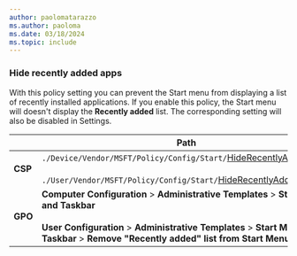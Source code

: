 ```yaml
---
author: paolomatarazzo
ms.author: paoloma
ms.date: 03/18/2024
ms.topic: include
---
```


### Hide recently added apps

With this policy setting you can prevent the Start menu from displaying a list of recently installed applications. If you enable this policy, the Start menu will doesn't display the **Recently added** list. The corresponding setting will also be disabled in Settings.

|  | Path |
|--|--|
| **CSP** | `./Device/Vendor/MSFT/Policy/Config/Start/`[HideRecentlyAddedApps](/windows/client-management/mdm/policy-csp-start#hiderecentlyaddedapps)<br><br>`./User/Vendor/MSFT/Policy/Config/Start/`[HideRecentlyAddedApps](/windows/client-management/mdm/policy-csp-start#hiderecentlyaddedapps)` |
| **GPO** | **Computer Configuration** > **Administrative Templates** > **Start Menu and Taskbar**<br><br> **User Configuration** > **Administrative Templates** > **Start Menu and Taskbar** > **Remove "Recently added" list from Start Menu** |
